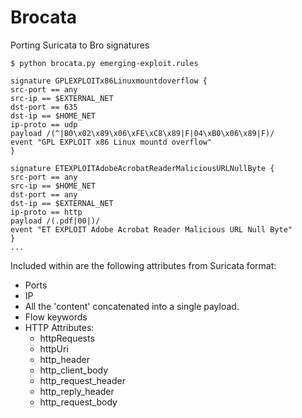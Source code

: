 # Brocata
Porting Suricata to Bro signatures

    $ python brocata.py emerging-exploit.rules
    
    signature GPLEXPLOITx86Linuxmountdoverflow {
	src-port == any
	src-ip == $EXTERNAL_NET
	dst-port == 635
	dst-ip == $HOME_NET
	ip-proto == udp
	payload /(^|B0\x02\x89\x06\xFE\xC8\x89|F|04\xB0\x06\x89|F)/
	event "GPL EXPLOIT x86 Linux mountd overflow"
	}
    
    signature ETEXPLOITAdobeAcrobatReaderMaliciousURLNullByte {
	src-port == any
	src-ip == $HOME_NET
	dst-port == any
	dst-ip == $EXTERNAL_NET
	ip-proto == http
	payload /(.pdf|00|)/
	event "ET EXPLOIT Adobe Acrobat Reader Malicious URL Null Byte"
	}
    ...

Included within are the following attributes from Suricata format:
* Ports
* IP
* All the 'content' concatenated into a single payload.
* Flow keywords
* HTTP Attributes:
    * httpRequests
    * httpUri
    * http_header
    * http_client_body
    * http_request_header
    * http_reply_header
    * http_request_body